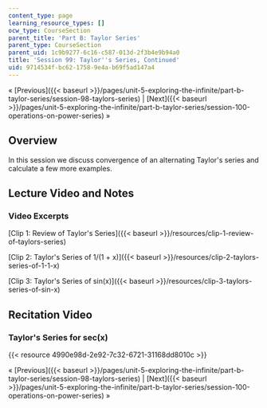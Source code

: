 ```yaml
---
content_type: page
learning_resource_types: []
ocw_type: CourseSection
parent_title: 'Part B: Taylor Series'
parent_type: CourseSection
parent_uid: 1c9b9277-6c16-c587-013d-2f3b4e9b94a0
title: 'Session 99: Taylor''s Series, Continued'
uid: 9714534f-bc62-1758-9e4a-b69f5ad147a4
---
```


« [Previous]({{< baseurl >}}/pages/unit-5-exploring-the-infinite/part-b-taylor-series/session-98-taylors-series) | [Next]({{< baseurl >}}/pages/unit-5-exploring-the-infinite/part-b-taylor-series/session-100-operations-on-power-series) »

Overview
--------

In this session we discuss convergence of an alternating Taylor's series and calculate a few more examples.

Lecture Video and Notes
-----------------------

### Video Excerpts

[Clip 1: Review of Taylor's Series]({{< baseurl >}}/resources/clip-1-review-of-taylors-series)

[Clip 2: Taylor's Series of 1/(1 + x)]({{< baseurl >}}/resources/clip-2-taylors-series-of-1-1-x)

[Clip 3: Taylor's Series of sin(x)]({{< baseurl >}}/resources/clip-3-taylors-series-of-sin-x)

Recitation Video
----------------

  

### Taylor's Series for sec(x)

{{< resource 4990e98d-2e92-7c32-6721-31168dd8010c >}}

« [Previous]({{< baseurl >}}/pages/unit-5-exploring-the-infinite/part-b-taylor-series/session-98-taylors-series) | [Next]({{< baseurl >}}/pages/unit-5-exploring-the-infinite/part-b-taylor-series/session-100-operations-on-power-series) »